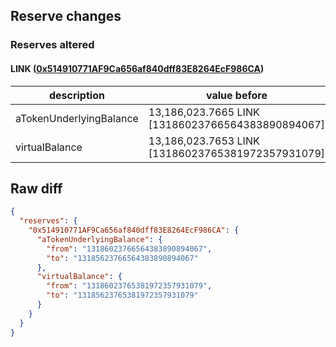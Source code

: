 ## Reserve changes

### Reserves altered

#### LINK ([0x514910771AF9Ca656af840dff83E8264EcF986CA](https://etherscan.io/address/0x514910771AF9Ca656af840dff83E8264EcF986CA))

| description | value before | value after |
| --- | --- | --- |
| aTokenUnderlyingBalance | 13,186,023.7665 LINK [13186023766564383890894067] | 13,185,623.7665 LINK [13185623766564383890894067] |
| virtualBalance | 13,186,023.7653 LINK [13186023765381972357931079] | 13,185,623.7653 LINK [13185623765381972357931079] |


## Raw diff

```json
{
  "reserves": {
    "0x514910771AF9Ca656af840dff83E8264EcF986CA": {
      "aTokenUnderlyingBalance": {
        "from": "13186023766564383890894067",
        "to": "13185623766564383890894067"
      },
      "virtualBalance": {
        "from": "13186023765381972357931079",
        "to": "13185623765381972357931079"
      }
    }
  }
}
```